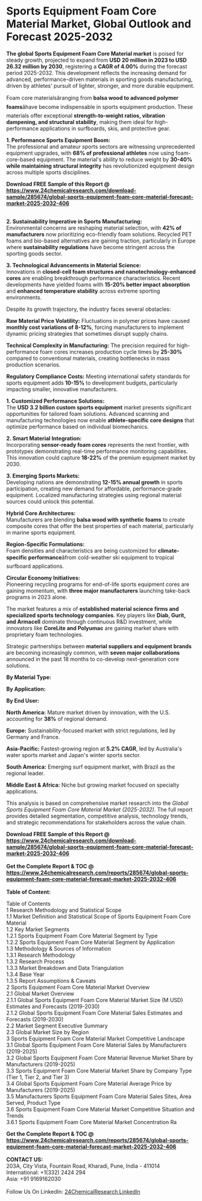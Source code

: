 <h1>Sports Equipment Foam Core Material Market, Global Outlook and Forecast 2025-2032</h1><p><strong>The global Sports Equipment Foam Core Material market</strong> is poised for steady growth, projected to expand from <strong>USD 20 million in 2023 to USD 26.32 million by 2030</strong>, registering a <strong>CAGR of 4.00%</strong> during the forecast period 2025-2032. This development reflects the increasing demand for advanced, performance-driven materials in sporting goods manufacturing, driven by athletes' pursuit of lighter, stronger, and more durable equipment.</p><p>Foam core materialsâranging from <strong>balsa wood to advanced polymer foams</strong>âhave become indispensable in sports equipment production. These materials offer exceptional <strong>strength-to-weight ratios, vibration dampening, and structural stability</strong>, making them ideal for high-performance applications in surfboards, skis, and protective gear.</p><p><strong>1. Performance Sports Equipment Boom:</strong><br>
The professional and amateur sports sectors are witnessing unprecedented equipment upgrades, with <strong>68% of professional athletes</strong> now using foam-core-based equipment. The material's ability to reduce weight by <strong>30-40% while maintaining structural integrity</strong> has revolutionized equipment design across multiple sports disciplines.</p><div><b>Download FREE Sample of this Report @ 
            <a href="https://www.24chemicalresearch.com/download-sample/285674/global-sports-equipment-foam-core-material-forecast-market-2025-2032-406">
            https://www.24chemicalresearch.com/download-sample/285674/global-sports-equipment-foam-core-material-forecast-market-2025-2032-406</a></b></div><br><p><strong>2. Sustainability Imperative in Sports Manufacturing:</strong><br>
Environmental concerns are reshaping material selection, with <strong>42% of manufacturers</strong> now prioritizing eco-friendly foam solutions. Recycled PET foams and bio-based alternatives are gaining traction, particularly in Europe where <strong>sustainability regulations</strong> have become stringent across the sporting goods sector.</p><p><strong>3. Technological Advancements in Material Science:</strong><br>
Innovations in <strong>closed-cell foam structures and nanotechnology-enhanced cores</strong> are enabling breakthrough performance characteristics. Recent developments have yielded foams with <strong>15-20% better impact absorption</strong> and <strong>enhanced temperature stability</strong> across extreme sporting environments.</p><p>Despite its growth trajectory, the industry faces several obstacles:</p><p><strong>Raw Material Price Volatility:</strong> Fluctuations in polymer prices have caused <strong>monthly cost variations of 8-12%</strong>, forcing manufacturers to implement dynamic pricing strategies that sometimes disrupt supply chains.</p><p><strong>Technical Complexity in Manufacturing:</strong> The precision required for high-performance foam cores increases production cycle times by <strong>25-30%</strong> compared to conventional materials, creating bottlenecks in mass production scenarios.</p><p><strong>Regulatory Compliance Costs:</strong> Meeting international safety standards for sports equipment adds <strong>10-15%</strong> to development budgets, particularly impacting smaller, innovative manufacturers.</p><p><strong>1. Customized Performance Solutions:</strong><br>
The <strong>USD 3.2 billion custom sports equipment</strong> market presents significant opportunities for tailored foam solutions. Advanced scanning and manufacturing technologies now enable <strong>athlete-specific core designs</strong> that optimize performance based on individual biomechanics.</p><p><strong>2. Smart Material Integration:</strong><br>
Incorporating <strong>sensor-ready foam cores</strong> represents the next frontier, with prototypes demonstrating real-time performance monitoring capabilities. This innovation could capture <strong>18-22%</strong> of the premium equipment market by 2030.</p><p><strong>3. Emerging Sports Markets:</strong><br>
Developing nations are demonstrating <strong>12-15% annual growth</strong> in sports participation, creating new demand for affordable, performance-grade equipment. Localized manufacturing strategies using regional material sources could unlock this potential.</p><p><strong>Hybrid Core Architectures:</strong><br>
	Manufacturers are blending <strong>balsa wood with synthetic foams</strong> to create composite cores that offer the best properties of each material, particularly in marine sports equipment.</p><p><strong>Region-Specific Formulations:</strong><br>
	Foam densities and characteristics are being customized for <strong>climate-specific performance</strong>âfrom cold-weather ski equipment to tropical surfboard applications.</p><p><strong>Circular Economy Initiatives:</strong><br>
	Pioneering recycling programs for end-of-life sports equipment cores are gaining momentum, with <strong>three major manufacturers</strong> launching take-back programs in 2023 alone.</p><p>The market features a mix of <strong>established material science firms and specialized sports technology companies</strong>. Key players like <strong>Diab, Gurit, and Armacell</strong> dominate through continuous R&amp;D investment, while innovators like <strong>CoreLite and Polyumac</strong> are gaining market share with proprietary foam technologies.</p><p>Strategic partnerships between <strong>material suppliers and equipment brands</strong> are becoming increasingly common, with <strong>seven major collaborations</strong> announced in the past 18 months to co-develop next-generation core solutions.</p><p><strong>By Material Type:</strong></p><p><strong>By Application:</strong></p><p><strong>By End User:</strong></p><p><strong>North America:</strong> Mature market driven by innovation, with the U.S. accounting for <strong>38%</strong> of regional demand.</p><p><strong>Europe:</strong> Sustainability-focused market with strict regulations, led by Germany and France.</p><p><strong>Asia-Pacific:</strong> Fastest-growing region at <strong>5.2% CAGR</strong>, led by Australia's water sports market and Japan's winter sports sector.</p><p><strong>South America:</strong> Emerging surf equipment market, with Brazil as the regional leader.</p><p><strong>Middle East &amp; Africa:</strong> Niche but growing market focused on specialty applications.</p><p>This analysis is based on comprehensive market research into the <em>Global Sports Equipment Foam Core Material Market (2025-2032)</em>. The full report provides detailed segmentation, competitive analysis, technology trends, and strategic recommendations for stakeholders across the value chain.</p><div><b>Download FREE Sample of this Report @ 
            <a href="https://www.24chemicalresearch.com/download-sample/285674/global-sports-equipment-foam-core-material-forecast-market-2025-2032-406">
            https://www.24chemicalresearch.com/download-sample/285674/global-sports-equipment-foam-core-material-forecast-market-2025-2032-406</a></b></div><br><div><b>Get the Complete Report & TOC @ 
            <a href="https://www.24chemicalresearch.com/reports/285674/global-sports-equipment-foam-core-material-forecast-market-2025-2032-406">
            https://www.24chemicalresearch.com/reports/285674/global-sports-equipment-foam-core-material-forecast-market-2025-2032-406</a></b></div><br>
            <b>Table of Content:</b><p>Table of Contents<br />
1 Research Methodology and Statistical Scope<br />
1.1 Market Definition and Statistical Scope of Sports Equipment Foam Core Material<br />
1.2 Key Market Segments<br />
1.2.1 Sports Equipment Foam Core Material Segment by Type<br />
1.2.2 Sports Equipment Foam Core Material Segment by Application<br />
1.3 Methodology & Sources of Information<br />
1.3.1 Research Methodology<br />
1.3.2 Research Process<br />
1.3.3 Market Breakdown and Data Triangulation<br />
1.3.4 Base Year<br />
1.3.5 Report Assumptions & Caveats<br />
2 Sports Equipment Foam Core Material Market Overview<br />
2.1 Global Market Overview<br />
2.1.1 Global Sports Equipment Foam Core Material Market Size (M USD) Estimates and Forecasts (2019-2030)<br />
2.1.2 Global Sports Equipment Foam Core Material Sales Estimates and Forecasts (2019-2030)<br />
2.2 Market Segment Executive Summary<br />
2.3 Global Market Size by Region<br />
3 Sports Equipment Foam Core Material Market Competitive Landscape<br />
3.1 Global Sports Equipment Foam Core Material Sales by Manufacturers (2019-2025)<br />
3.2 Global Sports Equipment Foam Core Material Revenue Market Share by Manufacturers (2019-2025)<br />
3.3 Sports Equipment Foam Core Material Market Share by Company Type (Tier 1, Tier 2, and Tier 3)<br />
3.4 Global Sports Equipment Foam Core Material Average Price by Manufacturers (2019-2025)<br />
3.5 Manufacturers Sports Equipment Foam Core Material Sales Sites, Area Served, Product Type<br />
3.6 Sports Equipment Foam Core Material Market Competitive Situation and Trends<br />
3.6.1 Sports Equipment Foam Core Material Market Concentration Ra</p><div><b>Get the Complete Report & TOC @ 
            <a href="https://www.24chemicalresearch.com/reports/285674/global-sports-equipment-foam-core-material-forecast-market-2025-2032-406">
            https://www.24chemicalresearch.com/reports/285674/global-sports-equipment-foam-core-material-forecast-market-2025-2032-406</a></b></div><br><b>CONTACT US:</b><br>
            203A, City Vista, Fountain Road, Kharadi, Pune, India - 411014<br>
            International: +1(332) 2424 294<br>
            Asia: +91 9169162030 <br><br>
            Follow Us On LinkedIn: <a href="https://www.linkedin.com/company/24chemicalresearch/">24ChemicalResearch LinkedIn</a>